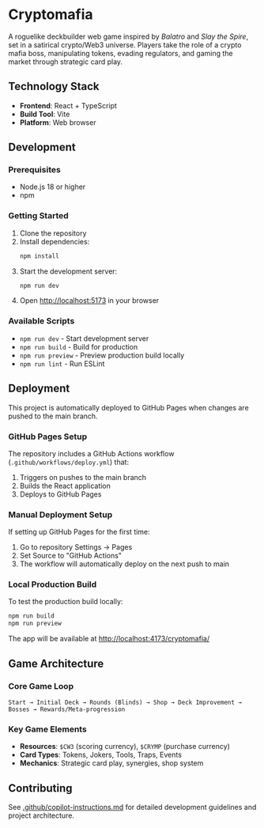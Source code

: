 # Cryptomafia

A roguelike deckbuilder web game inspired by *Balatro* and *Slay the Spire*, set in a satirical crypto/Web3 universe. Players take the role of a crypto mafia boss, manipulating tokens, evading regulators, and gaming the market through strategic card play.

## Technology Stack

- **Frontend**: React + TypeScript
- **Build Tool**: Vite
- **Platform**: Web browser

## Development

### Prerequisites

- Node.js 18 or higher
- npm

### Getting Started

1. Clone the repository
2. Install dependencies:
   ```bash
   npm install
   ```
3. Start the development server:
   ```bash
   npm run dev
   ```
4. Open [http://localhost:5173](http://localhost:5173) in your browser

### Available Scripts

- `npm run dev` - Start development server
- `npm run build` - Build for production
- `npm run preview` - Preview production build locally
- `npm run lint` - Run ESLint

## Deployment

This project is automatically deployed to GitHub Pages when changes are pushed to the main branch.

### GitHub Pages Setup

The repository includes a GitHub Actions workflow (`.github/workflows/deploy.yml`) that:

1. Triggers on pushes to the main branch
2. Builds the React application
3. Deploys to GitHub Pages

### Manual Deployment Setup

If setting up GitHub Pages for the first time:

1. Go to repository Settings → Pages
2. Set Source to "GitHub Actions"
3. The workflow will automatically deploy on the next push to main

### Local Production Build

To test the production build locally:

```bash
npm run build
npm run preview
```

The app will be available at [http://localhost:4173/cryptomafia/](http://localhost:4173/cryptomafia/)

## Game Architecture

### Core Game Loop
```
Start → Initial Deck → Rounds (Blinds) → Shop → Deck Improvement → Bosses → Rewards/Meta-progression
```

### Key Game Elements

- **Resources**: `$CW3` (scoring currency), `$CRYMP` (purchase currency)
- **Card Types**: Tokens, Jokers, Tools, Traps, Events
- **Mechanics**: Strategic card play, synergies, shop system

## Contributing

See [.github/copilot-instructions.md](.github/copilot-instructions.md) for detailed development guidelines and project architecture.
